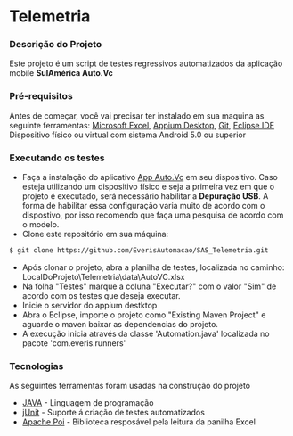 # Telemetria

### Descrição do Projeto
Este projeto é um script de testes regressivos automatizados da aplicação mobile <b>SulAmérica Auto.Vc</b>
### Pré-requisitos
Antes de começar, você vai precisar ter instalado em sua maquina as seguinte ferramentas:
[Microsoft Excel](), [Appium Desktop](http://appium.io/downloads.html), [Git](), [Eclipse IDE]()
Dispositivo físico ou virtual com sistema Android 5.0 ou superior
### Executando os testes
- Faça a instalação do aplicativo [App Auto.Vc](https://play.google.com/store/apps/details?id=br.com.sulamerica.autovc) em seu dispositivo.
Caso esteja utilizando um dispositivo físico e seja a primeira vez em que o projeto é executado, será necessário habilitar a <b>Depuração USB</b>. A forma de habilitar essa configuração varia muito de acordo com o dispostivo, por isso recomendo que faça uma pesquisa de acordo com o modelo.
- Clone este repositório em sua máquina:
```sh
$ git clone https://github.com/EverisAutomacao/SAS_Telemetria.git
```
- Após clonar o projeto, abra a planilha de testes, localizada no caminho:  LocalDoProjeto\Telemetria\data\AutoVC.xlsx
- Na folha "Testes" marque a coluna "Executar?" com o valor "Sim" de acordo com os testes que deseja executar.
- Inicie o servidor do appium destktop
- Abra o Eclipse, importe o projeto como "Existing Maven Project" e aguarde o maven baixar as dependencias do projeto.
- A execução inicia através da classe 'Automation.java' localizada no pacote 'com.everis.runners'
### Tecnologias
As seguintes ferramentas foram usadas na construção do projeto
- [JAVA]() - Linguagem de programação
- [jUnit]() - Suporte á criação de testes automatizados
- [Apache Poi]() - Biblioteca resposável pela leitura da panilha Excel